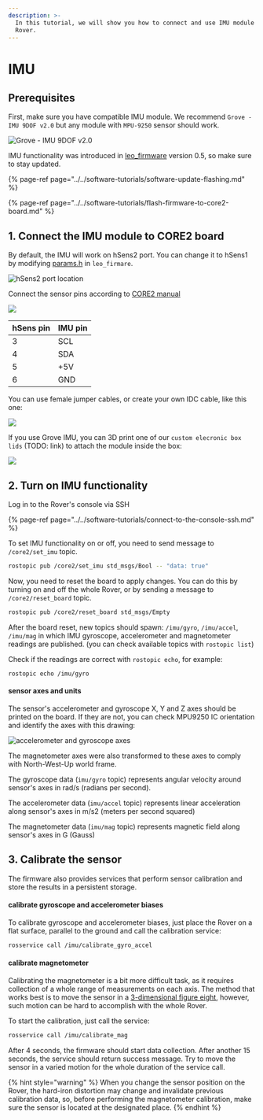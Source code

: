 ```yaml
---
description: >-
  In this tutorial, we will show you how to connect and use IMU module on your
  Rover.
---
```


# IMU

## Prerequisites

First, make sure you have compatible IMU module. We recommend `Grove - IMU 9DOF v2.0` but any module with `MPU-9250` sensor should work.

![Grove - IMU 9DOF v2.0](../../.gitbook/assets/image%20%289%29.png)

IMU functionality was introduced in [leo\_firmware](https://github.com/LeoRover/leo_firmware/releases) version 0.5, so make sure to stay updated.

{% page-ref page="../../software-tutorials/software-update-flashing.md" %}

{% page-ref page="../../software-tutorials/flash-firmware-to-core2-board.md" %}

## 1. Connect the IMU module to CORE2 board

By default, the IMU will work on hSens2 port. You can change it to hSens1 by modifying [params.h](https://github.com/LeoRover/leo_firmware/blob/master/params.h) in `leo_firmare`. 

![hSens2 port location](../../.gitbook/assets/hsens2.png)

Connect the sensor pins according to [CORE2 manual](https://husarion.com/manuals/core2/#hsensor)

![](../../.gitbook/assets/image%20%2820%29.png)

| hSens pin | IMU pin |
| :--- | :--- |
| 3 | SCL |
| 4 | SDA |
| 5 | +5V |
| 6 | GND |

You can use female jumper cables, or create your own IDC cable, like this one:

![](../../.gitbook/assets/img_20191008_131640.jpg)

If you use Grove IMU, you can 3D print one of our `custom elecronic box lids` \(TODO: link\) to attach the module inside the box:

![](../../.gitbook/assets/image%20%2818%29.png)

## 2. Turn on IMU functionality

Log in to the Rover's console via SSH

{% page-ref page="../../software-tutorials/connect-to-the-console-ssh.md" %}

To set IMU functionality on or off, you need to send message to `/core2/set_imu` topic.

```bash
rostopic pub /core2/set_imu std_msgs/Bool -- "data: true"
```

Now, you need to reset the board to apply changes. You can do this by turning on and off the whole Rover, or by sending a message to `/core2/reset_board` topic.

```bash
rostopic pub /core2/reset_board std_msgs/Empty
```

After the board reset, new topics should spawn: `/imu/gyro`, `/imu/accel`,  `/imu/mag` in which IMU gyroscope, accelerometer and magnetometer readings are published. \(you can check available topics with `rostopic list`\)

Check if the readings are correct with `rostopic echo`, for example:

```text
rostopic echo /imu/gyro
```

#### sensor axes and units

The sensor's accelerometer and gyroscope X, Y and Z axes should be printed on the board. If they are not, you can check MPU9250 IC orientation and identify the axes with this drawing:

![accelerometer and gyroscope axes](../../.gitbook/assets/image%20%2842%29.png)

The magnetometer axes were also transformed to these axes to comply with North-West-Up world frame.

The gyroscope data \(`imu/gyro` topic\) represents angular velocity around sensor's axes in rad/s \(radians per second\).

The accelerometer data \(`imu/accel` topic\) represents linear acceleration along sensor's axes in m/s2 \(meters per second squared\)

The magnetometer data \(`imu/mag` topic\) represents magnetic field along sensor's axes in G \(Gauss\)

## 3. Calibrate the sensor

The firmware also provides services that perform sensor calibration and store the results in a persistent storage.

#### calibrate gyroscope and accelerometer biases

To calibrate gyroscope and accelerometer biases, just place the Rover on a flat surface, parallel to the ground and call the calibration service:

```bash
rosservice call /imu/calibrate_gyro_accel
```

#### calibrate magnetometer

Calibrating the magnetometer is a bit more difficult task, as it requires collection of a whole range of measurements on each axis. The method that works best is to move the sensor in a [3-dimensional figure eight](https://www.youtube.com/watch?v=zrEzMggOnFQ), however, such motion can be hard to accomplish with the whole Rover. 

To start the calibration, just call the service:

```bash
rosservice call /imu/calibrate_mag
```

After 4 seconds, the firmware should start data collection. After another 15 seconds, the service should return success message. Try to move the sensor in a varied motion for the whole duration of the service call.

{% hint style="warning" %}
When you change the sensor position on the Rover, the hard-iron distortion may change and invalidate previous calibration data, so, before performing the magnetometer calibration, make sure the sensor is located at the designated place.
{% endhint %}

